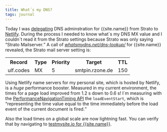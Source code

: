 ```yaml
---
title: What´s my DNS?
tags: journal
---
```

Today I was [delegating](https://docs.netlify.com/domains-https/netlify-dns/delegate-to-netlify/) DNS adminstration for {{site.name}} from Strato to [Netlify](https://www.netlify.com). During the process I needed to know what´s my DNS MX value and I couldn´t read it from the Strato settings because Strato was only saying <q>Strato Mailserver.</q>
A call of [<cite>whatsmydns.net/dns-lookup/</cite>](https://www.whatsmydns.net/dns-lookup/) for {{site.name}} revealed, the Strato mail server setting is:

<table>
<tr><th>Record</th><th>Type</th><th>Priority</th><th>Target</th><th>TTL</th></tr>
<tr><td>ulf.codes</td><td>MX</td><td>5</td><td>smtpin.rzone.de</td><td>150</td></tr>
</table>

Using Netlify name servers for my personal site, which is hosted by Netlify, is a *huge* performance booster. Measured in my current environment, the times for a page load improved from 1.2 s down to 0.6 s! I´m measuring with the [PerformanceNavigationTiming API](https://developer.mozilla.org/en-US/docs/Web/API/PerformanceNavigationTiming) the `loadEventStart`, which is <q>representing the time value equal to the time immediately before the load event of the current document is fired.</q>

Also the load times on a global scale are now lightning fast. You can verify that by navigating to [testmysite.io for {{site.name}}](https://testmysite.io/63790e6405fb047d45a84011/ulfschneider.io).


